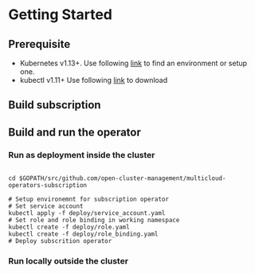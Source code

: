 # Getting Started

## Prerequisite

- Kubernetes v1.13+. Use following [link](https://kubernetes.io/docs/setup/#learning-environment) to find an environment or setup one.
- kubectl v1.11+ Use following [link](https://kubernetes.io/docs/tasks/tools/install-kubectl/) to download

## Build subscription

## Build and run the operator

### Run as deployment inside the cluster

```shell

cd $GOPATH/src/github.com/open-cluster-management/multicloud-operators-subscription

# Setup environemnt for subscription operator
# Set service account
kubectl apply -f deploy/service_account.yaml
# Set role and role binding in working namespace
kubectl create -f deploy/role.yaml
kubectl create -f deploy/role_binding.yaml
# Deploy subscrition operator
```

### Run locally outside the cluster
